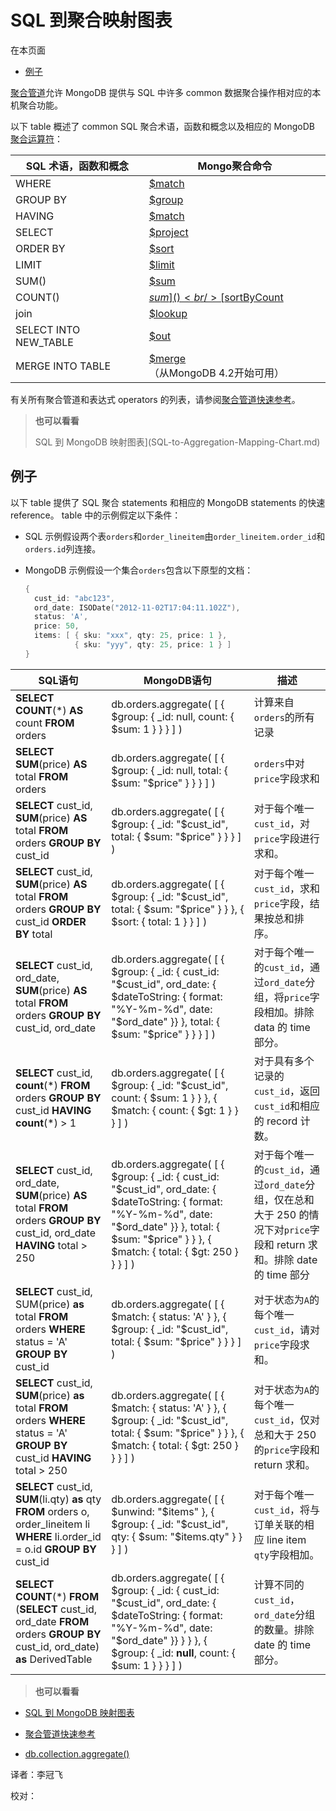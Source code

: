 # [ ](#)SQL 到聚合映射图表

[]()

在本页面

*   [例子](#examples)

[聚合管道](../Aggregation-Pipeline.md)允许 MongoDB 提供与 SQL 中许多 common 数据聚合操作相对应的本机聚合功能。

以下 table 概述了 common SQL 聚合术语，函数和概念以及相应的 MongoDB [聚合运算符]()：

| SQL 术语，函数和概念  | Mongo聚合命令                        |
| --------------------- | ------------------------------------ |
| WHERE                 | [$match]()                           |
| GROUP BY              | [$group]()                           |
| HAVING                | [$match]()                           |
| SELECT                | [$project]()                         |
| ORDER BY              | [$sort]()                            |
| LIMIT                 | [$limit]()                           |
| SUM()                 | [$sum]()                             |
| COUNT()               | [$sum]()<br/>[$sortByCount]()        |
| join                  | [$lookup]()                          |
| SELECT INTO NEW_TABLE | [$out]()                             |
| MERGE INTO TABLE      | [$merge]() （从MongoDB 4.2开始可用） |


有关所有聚合管道和表达式 operators 的列表，请参阅[聚合管道快速参考](Aggregation-Pipeline-Quick-Reference.md)。

> **也可以看看**
>
> SQL 到 MongoDB 映射图表](SQL-to-Aggregation-Mapping-Chart.md)

[]()

## <span id="examples">例子</span>

以下 table 提供了 SQL 聚合 statements 和相应的 MongoDB statements 的快速 reference。 table 中的示例假定以下条件：

*   SQL 示例假设两个表`orders`和`order_lineitem`由`order_lineitem.order_id`和`orders.id`列连接。

*   MongoDB 示例假设一个集合`orders`包含以下原型的文档：

    ```powershell
    {
      cust_id: "abc123",
      ord_date: ISODate("2012-11-02T17:04:11.102Z"),
      status: 'A',
      price: 50,
      items: [ { sku: "xxx", qty: 25, price: 1 },
               { sku: "yyy", qty: 25, price: 1 } ]
    }
    ```
    
    

| SQL语句                                                      | MongoDB语句                                                  | 描述                                                         |
| ------------------------------------------------------------ | ------------------------------------------------------------ | ------------------------------------------------------------ |
| **SELECT** **COUNT**(\*) **AS** count **FROM** orders        | db.orders.aggregate( [ { $group: { _id: null, count: { $sum: 1  }  } } ] ) | 计算来自`orders`的所有记录                                   |
| **SELECT** **SUM**(price) **AS** total **FROM** orders       | db.orders.aggregate( [ { $group: { _id: null, total: { $sum: "$price" } } } ] ) | `orders`中对`price`字段求和                                  |
| **SELECT** cust_id,        **SUM**(price) **AS** total **FROM** orders **GROUP BY** cust_id | db.orders.aggregate( [ { $group: { _id: "$cust_id", total: { $sum: "$price" } } } ] ) | 对于每个唯一`cust_id`，对`price`字段进行求和。               |
| **SELECT** cust_id,        **SUM**(price) **AS** total **FROM** orders **GROUP BY** cust_id **ORDER BY** total | db.orders.aggregate( [ { $group: { _id: "$cust_id", total: { $sum: "$price" } } }, { $sort: { total: 1 } } ] ) | 对于每个唯一`cust_id`，求和`price`字段，结果按总和排序。     |
| **SELECT** cust_id,        ord_date,        **SUM**(price) **AS** total **FROM** orders **GROUP BY** cust_id,          ord_date | db.orders.aggregate( [ { $group: { _id: {  cust_id: "$cust_id", ord_date: { $dateToString: { format: "%Y-%m-%d", date: "$ord_date" }} },  total: { $sum: "$price" } } } ] ) | 对于每个唯一的`cust_id`，通过`ord_date`分组，将`price`字段相加。排除 data 的 time 部分。 |
| **SELECT** cust_id,        **count**(\*) **FROM** orders **GROUP BY** cust_id **HAVING** **count**(\*) > 1 | db.orders.aggregate( [ { $group: { _id: "$cust_id", count: { $sum: 1 } } }, { $match: { count: { $gt: 1 } } } ] ) | 对于具有多个记录的`cust_id`，返回`cust_id`和相应的 record 计数。 |
| **SELECT** cust_id,        ord_date,        **SUM**(price) **AS** total **FROM** orders **GROUP BY** cust_id,          ord_date **HAVING** total > 250 | db.orders.aggregate( [ { $group: { _id: { cust_id: "$cust_id", ord_date: { $dateToString: { format: "%Y-%m-%d", date: "$ord_date" }} }, total: { $sum: "$price" } } }, { $match: { total: { $gt: 250 } } } ] ) | 对于每个唯一的`cust_id`，通过`ord_date`分组，仅在总和大于 250 的情况下对`price`字段和 return 求和。排除 date 的 time 部分 |
| **SELECT** cust_id,        SUM(price) **as** total **FROM** orders **WHERE** status = 'A' **GROUP BY** cust_id | db.orders.aggregate( [ { $match: { status: 'A' } },    { $group: { _id: "$cust_id", total: { $sum: "$price" } } } ] ) | 对于状态为`A`的每个唯一`cust_id`，请对`price`字段求和。      |
| **SELECT** cust_id,        **SUM**(price) **as** total **FROM** orders **WHERE** status = 'A' **GROUP BY** cust_id **HAVING** total > 250 | db.orders.aggregate( [ { $match: { status: 'A' } }, { $group: { _id: "$cust_id", total: { $sum: "$price" } } }, { $match: { total: { $gt: 250 } } } ] ) | 对于状态为`A`的每个唯一`cust_id`，仅对总和大于 250 的`price`字段和 return 求和。 |
| **SELECT** cust_id,        **SUM**(li.qty) **as** qty **FROM** orders o,      order_lineitem li **WHERE** li.order_id = o.id **GROUP BY** cust_id | db.orders.aggregate( [   { $unwind: "$items" }, { $group: { _id: "$cust_id", qty: { $sum: "$items.qty" } } } ] ) | 对于每个唯一`cust_id`，将与订单关联的相应 line item `qty`字段相加。 |
| **SELECT** **COUNT**(\*) **FROM** (**SELECT** cust_id,             ord_date      **FROM** orders      **GROUP** **BY** cust_id,               ord_date)      **as** DerivedTable | db.orders.aggregate( [ { $group: { _id: { cust_id: "$cust_id", ord_date: { $dateToString: { format: "%Y-%m-%d", date: "$ord_date" }} } } }, { $group: { _id: **null**, count: { $sum: 1 } } } ] ) | 计算不同的`cust_id`，`ord_date`分组的数量。排除 date 的 time 部分。 |




> **也可以看看**<br />

*   [SQL 到 MongoDB 映射图表](SQL-to-Aggregation-Mapping-Chart.md)

*   [聚合管道快速参考](Aggregation-Pipeline-Quick-Reference.md)

*   [db.collection.aggregate()](../../Reference/mongo-Shell-Methods/Collection-Methods/db-collection-aggregate.md)



译者：李冠飞

校对：